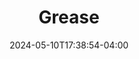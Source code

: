 ---
published: false
title: Grease
Theatre: ABET - All Beaches Experimental Theatre
Venue: John McManus Mainstage Theatre
date: 2024-05-10T17:38:54-04:00
opening_date: 2025-01-17
closing_date: 2025-02-02
showtimes:
  - 2025-01-17 19:30:00
  - 2025-01-18 19:30:00
  - 2025-01-19 14:00:00
  - 2025-01-24 19:30:00
  - 2025-01-25 19:30:00
  - 2025-01-26 14:00:00
  - 2025-01-31 19:30:00
  - 2025-02-01 19:30:00
  - 2025-02-02 14:00:00
featured_image: 2025-Grease.webp
featured_image_alt: 
featured_image_caption: Poster for 'Grease'
featured_image_attr: Poster by Josh Andrews
featured_image_attr_link: 
playbill:
Website: 
Tickets: https://3common.com/event/grease/6664951593b9406cc55dc4db
show_details: 
cast:
crew:
- Director: Lee Hamby
- Musical Director: Christian Nyman
- Choreographer: Jocelyn Geronimo
orchestra:
genres: 
Description: 
---